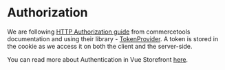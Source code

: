 # Authorization

We are following [HTTP Authorization guide](https://docs.commercetools.com/api/authorization) from commercetools documentation and using their library - [TokenProvider](https://commercetools.github.io/nodejs/sdk/api/sdkAuth.html). A token is stored in the cookie as we access it on both the client and the server-side.

You can read more about Authentication in Vue Storefront [here](/guide/authentication.html).